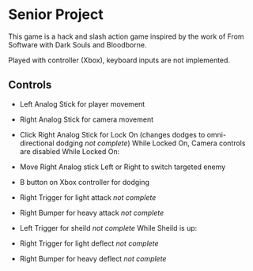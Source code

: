 # Senior Project

This game is a hack and slash action game inspired by the work of From Software with Dark Souls and Bloodborne.

Played with controller (Xbox), keyboard inputs are not implemented.

## Controls

- Left Analog Stick for player movement
- Right Analog Stick for camera movement

- Click Right Analog Stick for Lock On (changes dodges to omni-directional dodging *not complete*)
While Locked On, Camera controls are disabled
While Locked On:
- Move Right Analog stick Left or Right to switch targeted enemy

- B button on Xbox controller for dodging
- Right Trigger for light attack *not complete*
- Right Bumper for heavy attack *not complete*

- Left Trigger for sheild *not complete* 
While Sheild is up: 
- Right Trigger for light deflect *not complete*
- Right Bumper for heavy deflect *not complete*


